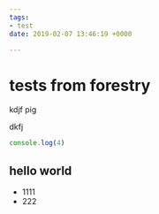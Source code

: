 ```yaml
---
tags:
- test
date: 2019-02-07 13:46:19 +0000

---
```

# tests from forestry

kdjf pig

dkfj

```js
console.log(4)

```

## hello world

- 1111
- 222